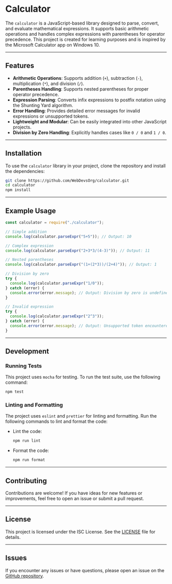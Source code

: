 # Calculator

The `calculator` is a JavaScript-based library designed to parse, convert, and evaluate mathematical expressions. It supports basic arithmetic operations and handles complex expressions with parentheses for operator precedence. This project is created for learning purposes and is inspired by the Microsoft Calculator app on Windows 10.

---

## Features

- **Arithmetic Operations**: Supports addition (`+`), subtraction (`-`), multiplication (`*`), and division (`/`).
- **Parentheses Handling**: Supports nested parentheses for proper operator precedence.
- **Expression Parsing**: Converts infix expressions to postfix notation using the Shunting Yard algorithm.
- **Error Handling**: Provides detailed error messages for invalid expressions or unsupported tokens.
- **Lightweight and Modular**: Can be easily integrated into other JavaScript projects.
- **Division by Zero Handling**: Explicitly handles cases like `0 / 0` and `1 / 0`.

---

## Installation

To use the `calculator` library in your project, clone the repository and install the dependencies:

```bash
git clone https://github.com/WebDevsOrg/calculator.git
cd calculator
npm install
```

---

## Example Usage

```javascript
const calculator = require("./calculator");

// Simple addition
console.log(calculator.parseExpr("5+5")); // Output: 10

// Complex expression
console.log(calculator.parseExpr("2+3*3/(4-3)")); // Output: 11

// Nested parentheses
console.log(calculator.parseExpr("(1+(2*3))/(2+4)")); // Output: 1

// Division by zero
try {
  console.log(calculator.parseExpr("1/0"));
} catch (error) {
  console.error(error.message); // Output: Division by zero is undefined (0 / 0).
}

// Invalid expression
try {
  console.log(calculator.parseExpr("2^3"));
} catch (error) {
  console.error(error.message); // Output: Unsupported token encountered: '^'
}
```

---

## Development

### Running Tests

This project uses `mocha` for testing. To run the test suite, use the following command:

```bash
npm test
```

### Linting and Formatting

The project uses `eslint` and `prettier` for linting and formatting. Run the following commands to lint and format the code:

- Lint the code:

  ```bash
  npm run lint
  ```

- Format the code:
  ```bash
  npm run format
  ```

---

## Contributing

Contributions are welcome! If you have ideas for new features or improvements, feel free to open an issue or submit a pull request.

---

## License

This project is licensed under the ISC License. See the [LICENSE](LICENSE) file for details.

---

## Issues

If you encounter any issues or have questions, please open an issue on the [GitHub repository](https://github.com/WebDevsOrg/calculator/issues).
